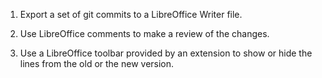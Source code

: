 1. Export a set of git commits to a LibreOffice Writer file.  

2. Use LibreOffice comments to make a review of the changes.  

3. Use a LibreOffice toolbar provided by an extension to show or hide the lines
   from the old or the new version.
